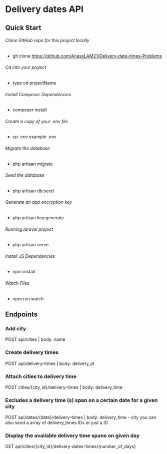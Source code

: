 # Delivery dates API

## Quick Start

###### Clone GitHub repo for this project locally
- git clone https://github.com/AnassLAM21/Delivery-date-times-Problems

###### Cd into your project
- type cd projectName

###### Install Composer Dependencies
- composer install

###### Create a copy of your .env file
- cp .env.example .env

###### Migrate the database
- php artisan migrate

###### Seed the database
- php artisan db:seed

###### Generate an app encryption key
- php artisan key:generate

###### Running laravel project
- php artisan serve

###### Install JS Dependencies
- npm install

######  Watch Files
- npm run watch


## Endpoints

### Add city
POST api/cities | body: name 

### Create delivery times
POST api/delivery-times | body: delivery_at

### Attach cities to delivery time
POST cities/{city_id}/delivery-times | body: delivery_time

### Excludes a delivery time (s) span on a certain date for a given city
POST api/dates/{date}/delivery-times | body: delivery_time - city
you can also send a array of delivery_times IDs or just a ID 

### Display the available delivery time spans on given day
GET api/cities/{city_id}/delivery-dates-times/{number_of_days} 


